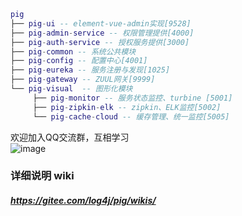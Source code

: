     
``` lua
pig
├── pig-ui -- element-vue-admin实现[9528]
├── pig-admin-service -- 权限管理提供[4000]
├── pig-auth-service -- 授权服务提供[3000]
├── pig-common -- 系统公共模块 
├── pig-config -- 配置中心[4001]
├── pig-eureka -- 服务注册与发现[1025]
├── pig-gateway -- ZUUL网关[9999]
└── pig-visual  -- 图形化模块 
     ├── pig-monitor -- 服务状态监控、turbine [5001]
     ├── pig-zipkin-elk -- zipkin、ELK监控[5002]
     └── pig-cache-cloud -- 缓存管理、统一监控[5005]
```
    
    
欢迎加入QQ交流群，互相学习  
![image](http://oss.wjg95.cn/pig_qq_qun.png)

### 详细说明 wiki
##### https://gitee.com/log4j/pig/wikis/ 